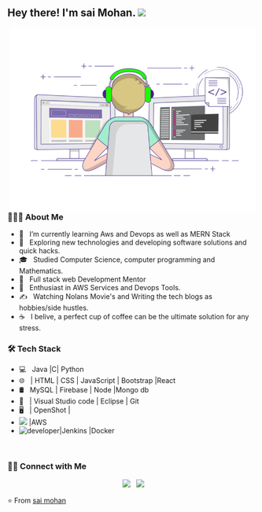 <h2> Hey there! I'm sai Mohan. <img src="https://github.com/souvikguria98/souvikguria98/blob/master/Hi.gif" width="25"></h2>
<img align="right" alt="GIF" src="https://raw.githubusercontent.com/devSouvik/devSouvik/master/gif3.gif" width="500"/>

<h3> 👨🏻‍💻 About Me </h3>

- 🔭 &nbsp; I’m currently learning Aws and Devops as well as MERN Stack 
- 🤔 &nbsp; Exploring new technologies and developing software solutions and quick hacks.
- 🎓 &nbsp; Studied  Computer Science, computer programming and Mathematics.
- 💼 &nbsp; Full stack web Development Mentor 
- 🌱 &nbsp; Enthusiast in AWS Services and Devops Tools.
- ✍️ &nbsp; Watching Nolans Movie's and Writing the tech blogs  as hobbies/side hustles.
- ☕ &nbsp; I belive, a perfect cup of coffee can be the ultimate solution for any stress. 

<h3>🛠 Tech Stack</h3>

- 💻 &nbsp; Java |C| Python
- 🌐 &nbsp; | HTML | CSS | JavaScript | Bootstrap |React 
- 🛢 &nbsp; MySQL | Firebase | Node |Mongo db
- 🔧 &nbsp; | Visual Studio code | Eclipse | Git
- 🖥 &nbsp; | OpenShot |
- <img src="https://img.icons8.com/material-outlined/24/000000/cloud--v1.png"/> |AWS
- ![developer](https://user-images.githubusercontent.com/45478292/138541363-c1e449a5-f273-4b7c-8783-18fccdacd5fd.png)|Jenkins |Docker

<br>




<h3> 🤝🏻 Connect with Me </h3>

<p align="center">
 &nbsp; <a href="https://www.linkedin.com/in/sai-mohan-b-745296167/" target="_blank" rel="noopener noreferrer"><img    src="https://img.icons8.com/plasticine/100/000000/linkedin.png" width="50" /></a>
&nbsp; <a href="mailto:bmohan048@gmail.com" target="_blank" rel="noopener noreferrer"><img src="https://img.icons8.com/plasticine/100/000000/gmail.png"  width="50" /></a>
</p>

⭐️ From [sai mohan](https://github.com/MohanCloud-stack)
